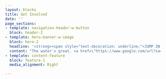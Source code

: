 ```yaml
---
layout: blocks
title: Get Involved
date: ''
page_sections:
- template: navigation-header-w-button
  block: header-2
- template: hero-banner-w-image
  block: hero-2
  headline: '<strong><span style="text-decoration: underline;">JUMP IN WITH US! </span></strong>'
  content: "The water's great. <a href=\"https://www.google.com/url?sa=t&amp;rct=j&amp;q=&amp;esrc=s&amp;source=web&amp;cd=1&amp;ved=2ahUKEwiho6He8P7fAhUiHTQIHcA-CVIQFjAAegQIZRAB&amp;url=https%3A%2F%2Femojipedia.org%2Fwater-wave%2F&amp;usg=AOvVaw3MCqa4iikGCQBjpUnLLU-I\">\U0001F30A</a>"
- template: content-feature
  block: feature-1
  media_alignment: Right

---
```


